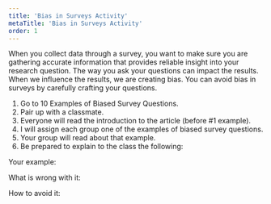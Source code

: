 ```yaml
---
title: 'Bias in Surveys Activity'
metaTitle: 'Bias in Surveys Activity'
order: 1
---
```


When you collect data through a survey, you want to make sure you are gathering accurate information that provides reliable insight into your research question. The way you ask your questions can impact the results. When we influence the results, we are creating bias. You can avoid bias in surveys by carefully crafting your questions.

1. Go to 10 Examples of Biased Survey Questions.
2. Pair up with a classmate.
3. Everyone will read the introduction to the article (before #1 example).
4. I will assign each group one of the examples of biased survey questions.
5. Your group will read about that example.
6. Be prepared to explain to the class the following:

Your example:

What is wrong with it:

How to avoid it:

